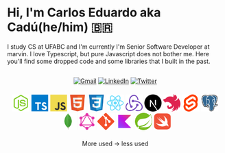 # Hi, I'm Carlos Eduardo aka Cadú(he/him) 🇧🇷

I study CS at UFABC and I'm currently I'm Senior Software Developer at marvin. I love Typescript, but pure Javascript does not bother me. Here you'll find some dropped code and some libraries that I built in the past.

##

<div align="center">
  <a href="mailto:ceo.paludetto@gmail.com"><img src="https://img.shields.io/badge/-Gmail-%23EA4335?style=for-the-badge&logo=gmail&logoColor=white" alt="Gmail"></a>
  <a href="https://www.linkedin.com/in/ceopaludetto" target="_blank"><img src="https://img.shields.io/badge/-LinkedIn-%230077B5?style=for-the-badge&logo=linkedin&logoColor=white" alt="LinkedIn"/></a>
  <a href="https://twitter.com/ceopaludetto" target="_blank"><img src="https://img.shields.io/badge/-Twitter-%231DA1F2?style=for-the-badge&logo=twitter&logoColor=white" alt="Twitter"/></a>
</div>

###

<div align="center">
  <img height="40" src="https://raw.githubusercontent.com/devicons/devicon/master/icons/nodejs/nodejs-original.svg" alt="NodeJS"/>
  <img height="40" src="https://raw.githubusercontent.com/devicons/devicon/master/icons/typescript/typescript-original.svg" alt="Typescript"/>
  <img height="40" src="https://raw.githubusercontent.com/devicons/devicon/master/icons/javascript/javascript-original.svg" alt="Javascript"/>
  <img height="40" src="https://raw.githubusercontent.com/devicons/devicon/master/icons/html5/html5-original.svg" alt="HTML"/>
  <img height="40" src="https://raw.githubusercontent.com/devicons/devicon/master/icons/css3/css3-original.svg" alt="CSS"/>
  <img height="40" src="https://raw.githubusercontent.com/devicons/devicon/master/icons/react/react-original.svg" alt="ReactJS"/>
  <img height="40" src="https://raw.githubusercontent.com/devicons/devicon/master/icons/redux/redux-original.svg" alt="Redux"/>
  <img height="40" src="https://raw.githubusercontent.com/devicons/devicon/master/icons/nextjs/nextjs-original.svg" alt="NextJS"/>
  <img height="40" src="https://raw.githubusercontent.com/devicons/devicon/master/icons/nestjs/nestjs-plain.svg" alt="NestJS"/>
  <img height="40" src="https://raw.githubusercontent.com/devicons/devicon/master/icons/svelte/svelte-original.svg" alt="Svelte"/>
  <img height="40" src="https://raw.githubusercontent.com/devicons/devicon/master/icons/postgresql/postgresql-original.svg" alt="PostgreSQL"/>
  <img height="40" src="https://raw.githubusercontent.com/devicons/devicon/master/icons/mongodb/mongodb-original.svg" alt="MongoDB"/>
  <img height="40" src="https://raw.githubusercontent.com/devicons/devicon/master/icons/graphql/graphql-plain.svg" alt="GraphQL"/>
  <img height="40" src="https://raw.githubusercontent.com/devicons/devicon/master/icons/git/git-plain.svg" alt="Git"/>
  <img height="40" src="https://raw.githubusercontent.com/devicons/devicon/master/icons/kotlin/kotlin-original.svg" alt="Kotlin"/>
  <img height="40" src="https://raw.githubusercontent.com/devicons/devicon/master/icons/spring/spring-original.svg" alt="Spring"/>
  <img height="40" src="https://raw.githubusercontent.com/devicons/devicon/master/icons/swift/swift-original.svg" alt="Swift"/>
</div>

####

<div align="center">
  More used -> less used
</div>

